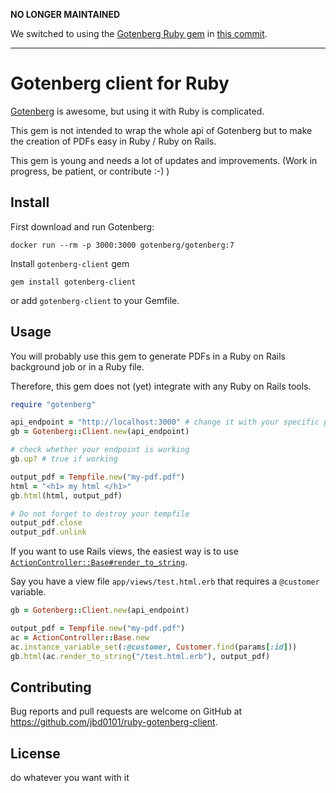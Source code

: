**NO LONGER MAINTAINED**

We switched to using the [Gotenberg Ruby gem](https://github.com/sanzstez/gotenberg-ruby) in [this commit](https://github.com/barsoom/auctionet/commit/0d9782e1204).

---

# Gotenberg client for Ruby

[Gotenberg] is awesome, but using it with Ruby is complicated.

This gem is not intended to wrap the whole api of Gotenberg but to make
the creation of PDFs easy in Ruby / Ruby on Rails.

This gem is young and needs a lot of updates and improvements. (Work in progress, be patient, or contribute :-) )

## Install

First download and run Gotenberg:

```
docker run --rm -p 3000:3000 gotenberg/gotenberg:7
```

Install `gotenberg-client` gem

```
gem install gotenberg-client
```

or add `gotenberg-client` to your Gemfile.

## Usage

You will probably use this gem to generate PDFs in a Ruby on Rails background job or in a Ruby file.

Therefore, this gem does not (yet) integrate with any Ruby on Rails tools.

```ruby
require "gotenberg"

api_endpoint = "http://localhost:3000" # change it with your specific port and address.
gb = Gotenberg::Client.new(api_endpoint)

# check whether your endpoint is working
gb.up? # true if working

output_pdf = Tempfile.new("my-pdf.pdf")
html = "<h1> my html </h1>"
gb.html(html, output_pdf)

# Do not forget to destroy your tempfile
output_pdf.close
output_pdf.unlink
```

If you want to use Rails views, the easiest way is to use [`ActionController::Base#render_to_string`][render_to_string].

Say you have a view file `app/views/test.html.erb` that requires a `@customer` variable.

```ruby
gb = Gotenberg::Client.new(api_endpoint)

output_pdf = Tempfile.new("my-pdf.pdf")
ac = ActionController::Base.new
ac.instance_variable_set(:@customer, Customer.find(params[:id]))
gb.html(ac.render_to_string("/test.html.erb"), output_pdf)
```

## Contributing

Bug reports and pull requests are welcome on GitHub at https://github.com/jbd0101/ruby-gotenberg-client.


## License

do whatever you want with it

[Gotenberg]: https://gotenberg.dev/
[render_to_string]: https://api.rubyonrails.org/classes/AbstractController/Rendering.html#method-i-render_to_string

